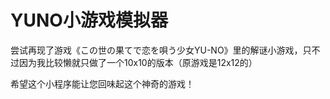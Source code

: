 # YUNO小游戏模拟器
尝试再现了游戏《この世の果てで恋を唄う少女YU-NO》里的解谜小游戏，只不过因为我比较懒就只做了一个10x10的版本（原游戏是12x12的）  

希望这个小程序能让您回味起这个神奇的游戏！
